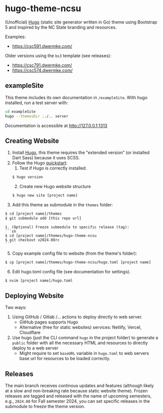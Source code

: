 # hugo-theme-ncsu

(Unofficial) [Hugo](https://github.com/gohugoio/hugo) (static site generator written in Go) theme using Bootstrap 5 and inspired by the NC State branding and resources.

Examples: 
- https://csc591.dwermke.com/

Older versions using the `bs3` template (see releases):
- https://csc791.dwermke.com/
- https://csc574.dwermke.com/

## exampleSite
This theme includes its own documentation in `/exampleSite`.
With hugo installed, run a test server with:

```sh
cd exampleSite
hugo --themesDir ../.. server
```

Documentation is accessible at http://127.0.0.1:1313

## Creating Website
1. Install [Hugo](https://gohugo.io/installation/), this theme requires the "extended version" (or installed Dart Sass) because it uses SCSS.
2. Follow the Hugo [quickstart](https://gohugo.io/getting-started/quick-start/):
    1. Test if Hugo is correctly installed.
    ```sh
    $ hugo version
    ```
    2. Create new Hugo website structure 
    ```sh
    $ hugo new site [project name]
    ```
3. Add this theme as submodule in the `themes` folder:
```sh
$ cd [project name]/themes 
$ git submodule add [this repo url]
```
    1. (Optional) Freeze submodule to specific release (tag):
    ```sh
    $ cd [project name]/themes/hugo-theme-ncsu
    $ git checkout v2024.08rc
    ```
5. Copy example config file to website (from the theme's folder):
```sh
$ cp [project name]/themes/hugo-theme-ncsu/hugo.toml [project name]
```
6. Edit hugo.toml config file (see documentation for settings).
```sh
$ nvim [project name]/hugo.toml
```

## Deploying Website
Two ways:
1. Using GitHub / Gitlab /... actions to deploy directly to web server.
   - GitHub pages supports Hugo
   - Alternative (free for static websites) services: Netlify, Vercel, Cloudflare
3. Use hugo (just the CLI command `hugo` in the project folder) to generate a `public` folder with all the necessary HTML and resources to directly deploy to a web server
    - Might require to set `baseURL` variable in `hugo.toml` to web servers base url for resources to be loaded correctly.

## Releases
The main branch receives continous updates and features (although likely at a slow and non-breaking rate because static website theme).
Frozen releases are tagged and released with the name of upcoming semesters, e.g., `2024.08` for Fall semester 2024, you can set specific releases in the submodule to freeze the theme version.
